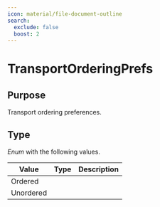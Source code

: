 ```yaml
---
icon: material/file-document-outline
search:
  exclude: false
  boost: 2
---
```


# TransportOrderingPrefs

## Purpose

Transport ordering preferences.

## Type

*Enum* with the following values.

| Value     | Type | Description |
|-----------|------|-------------|
| Ordered   |      |             |
| Unordered |      |             |
